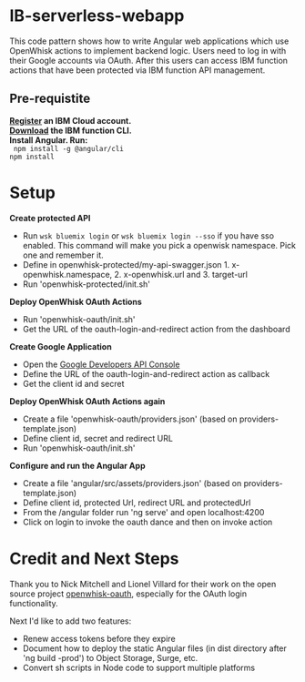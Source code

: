 IB-serverless-webapp
================================================================================

This code pattern shows how to write Angular web applications which use OpenWhisk actions to implement backend logic. Users need to log in with their Google accounts via OAuth. After this users can access IBM function actions that have been protected via IBM function API management. 

## Pre-requistite
**[Register](https://console.bluemix.net/registration/) an IBM Cloud account.**        
**[Download](https://console.bluemix.net/openwhisk/learn/cli) the IBM function CLI.**      
**Install Angular. Run:**       
` npm install -g @angular/cli`    
` npm install `


Setup
================================================================================

**Create protected API**

* Run `wsk bluemix login` or `wsk bluemix login --sso` if you have sso enabled. This command will make you pick a openwisk namespace. Pick one and remember it.
* Define in openwhisk-protected/my-api-swagger.json 1. x-openwhisk.namespace, 2. x-openwhisk.url and 3. target-url
* Run 'openwhisk-protected/init.sh'


**Deploy OpenWhisk OAuth Actions**

* Run 'openwhisk-oauth/init.sh'
* Get the URL of the oauth-login-and-redirect action from the dashboard

**Create Google Application**

* Open the [Google Developers API Console](https://console.developers.google.com/apis)
* Define the URL of the oauth-login-and-redirect action as callback
* Get the client id and secret

**Deploy OpenWhisk OAuth Actions again**

* Create a file 'openwhisk-oauth/providers.json' (based on providers-template.json)
* Define client id, secret and redirect URL
* Run 'openwhisk-oauth/init.sh'

**Configure and run the Angular App**

* Create a file 'angular/src/assets/providers.json' (based on providers-template.json)
* Define client id, protected Url, redirect URL and protectedUrl
* From the /angular folder run 'ng serve' and open localhost:4200
* Click on login to invoke the oauth dance and then on invoke action


Credit and Next Steps
================================================================================

Thank you to Nick Mitchell and Lionel Villard for their work on the open source project [openwhisk-oauth](https://github.com/starpit/openwhisk-oauth), especially for the OAuth login functionality.

Next I'd like to add two features:

* Renew access tokens before they expire
* Document how to deploy the static Angular files (in dist directory after 'ng build -prod') to Object Storage, Surge, etc.
* Convert sh scripts in Node code to support multiple platforms
